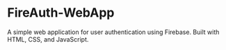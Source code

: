 # FireAuth-WebApp
A simple web application for user authentication using Firebase. Built with HTML, CSS, and JavaScript.
